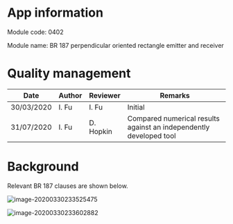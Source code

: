 # App information

Module code: 0402

Module name: BR 187 perpendicular oriented rectangle emitter and receiver

# Quality management

| Date       | Author | Reviewer  | Remarks                                                            |
| ---------- | ------ | --------- | ----------------------------------------------------------------- |
| 30/03/2020 | I. Fu  | I. Fu     | Initial                                                            |
| 31/07/2020 | I. Fu  | D. Hopkin | Compared numerical results against an independently developed tool |

# Background

Relevant BR 187 clauses are shown below.

![image-20200330233525475](0402.assets/image-20200330233525475.png)

![image-20200330233602882](0402.assets/image-20200330233602882.png)